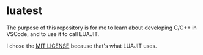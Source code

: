 # luatest

The purpose of this repository is for me to learn about developing
C/C++ in VSCode, and to use it to call LUAJIT.

I chose the [MIT LICENSE](LICENSE) because that's what LUAJIT uses.

